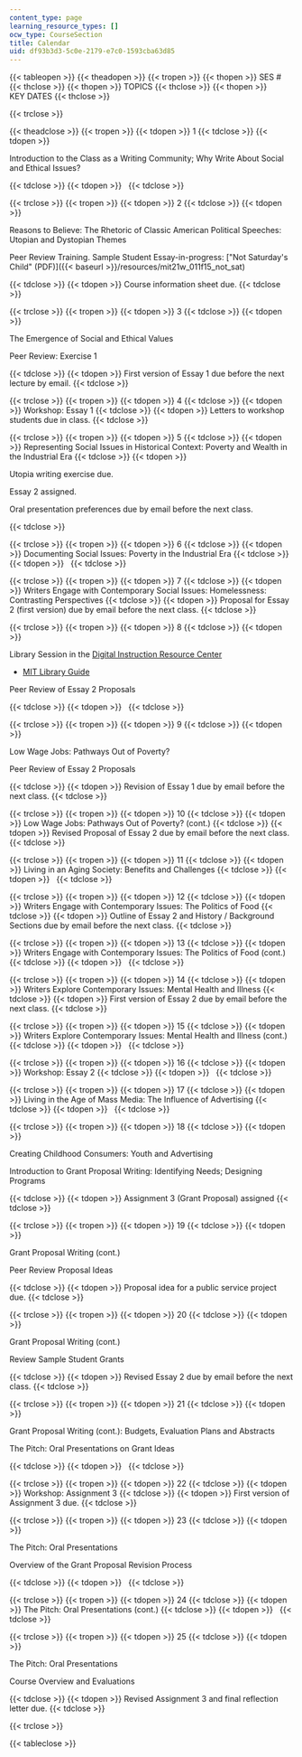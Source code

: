```yaml
---
content_type: page
learning_resource_types: []
ocw_type: CourseSection
title: Calendar
uid: df93b3d3-5c0e-2179-e7c0-1593cba63d85
---
```


{{< tableopen >}}
{{< theadopen >}}
{{< tropen >}}
{{< thopen >}}
SES #
{{< thclose >}}
{{< thopen >}}
TOPICS
{{< thclose >}}
{{< thopen >}}
KEY DATES
{{< thclose >}}

{{< trclose >}}

{{< theadclose >}}
{{< tropen >}}
{{< tdopen >}}
1
{{< tdclose >}}
{{< tdopen >}}


Introduction to the Class as a Writing Community; Why Write About Social and Ethical Issues?


{{< tdclose >}}
{{< tdopen >}}
 
{{< tdclose >}}

{{< trclose >}}
{{< tropen >}}
{{< tdopen >}}
2
{{< tdclose >}}
{{< tdopen >}}


Reasons to Believe: The Rhetoric of Classic American Political Speeches: Utopian and Dystopian Themes

Peer Review Training. Sample Student Essay-in-progress: ["Not Saturday's Child" (PDF)]({{< baseurl >}}/resources/mit21w_011f15_not_sat)


{{< tdclose >}}
{{< tdopen >}}
Course information sheet due.
{{< tdclose >}}

{{< trclose >}}
{{< tropen >}}
{{< tdopen >}}
3
{{< tdclose >}}
{{< tdopen >}}


The Emergence of Social and Ethical Values

Peer Review: Exercise 1


{{< tdclose >}}
{{< tdopen >}}
First version of Essay 1 due before the next lecture by email.
{{< tdclose >}}

{{< trclose >}}
{{< tropen >}}
{{< tdopen >}}
4
{{< tdclose >}}
{{< tdopen >}}
Workshop: Essay 1
{{< tdclose >}}
{{< tdopen >}}
Letters to workshop students due in class.
{{< tdclose >}}

{{< trclose >}}
{{< tropen >}}
{{< tdopen >}}
5
{{< tdclose >}}
{{< tdopen >}}
Representing Social Issues in Historical Context: Poverty and Wealth in the Industrial Era
{{< tdclose >}}
{{< tdopen >}}


Utopia writing exercise due.

Essay 2 assigned.

Oral presentation preferences due by email before the next class.


{{< tdclose >}}

{{< trclose >}}
{{< tropen >}}
{{< tdopen >}}
6
{{< tdclose >}}
{{< tdopen >}}
Documenting Social Issues: Poverty in the Industrial Era
{{< tdclose >}}
{{< tdopen >}}
 
{{< tdclose >}}

{{< trclose >}}
{{< tropen >}}
{{< tdopen >}}
7
{{< tdclose >}}
{{< tdopen >}}
Writers Engage with Contemporary Social Issues: Homelessness: Contrasting Perspectives
{{< tdclose >}}
{{< tdopen >}}
Proposal for Essay 2 (first version) due by email before the next class.
{{< tdclose >}}

{{< trclose >}}
{{< tropen >}}
{{< tdopen >}}
8
{{< tdclose >}}
{{< tdopen >}}


Library Session in the [Digital Instruction Resource Center](http://libraries.mit.edu/dirc/)

*   [MIT Library Guide](http://libguides.mit.edu/21w011)

Peer Review of Essay 2 Proposals


{{< tdclose >}}
{{< tdopen >}}
 
{{< tdclose >}}

{{< trclose >}}
{{< tropen >}}
{{< tdopen >}}
9
{{< tdclose >}}
{{< tdopen >}}


Low Wage Jobs: Pathways Out of Poverty?

Peer Review of Essay 2 Proposals


{{< tdclose >}}
{{< tdopen >}}
Revision of Essay 1 due by email before the next class.
{{< tdclose >}}

{{< trclose >}}
{{< tropen >}}
{{< tdopen >}}
10
{{< tdclose >}}
{{< tdopen >}}
Low Wage Jobs: Pathways Out of Poverty? (cont.)
{{< tdclose >}}
{{< tdopen >}}
Revised Proposal of Essay 2 due by email before the next class.
{{< tdclose >}}

{{< trclose >}}
{{< tropen >}}
{{< tdopen >}}
11
{{< tdclose >}}
{{< tdopen >}}
Living in an Aging Society: Benefits and Challenges
{{< tdclose >}}
{{< tdopen >}}
 
{{< tdclose >}}

{{< trclose >}}
{{< tropen >}}
{{< tdopen >}}
12
{{< tdclose >}}
{{< tdopen >}}
Writers Engage with Contemporary Issues: The Politics of Food
{{< tdclose >}}
{{< tdopen >}}
Outline of Essay 2 and History / Background Sections due by email before the next class.
{{< tdclose >}}

{{< trclose >}}
{{< tropen >}}
{{< tdopen >}}
13
{{< tdclose >}}
{{< tdopen >}}
Writers Engage with Contemporary Issues: The Politics of Food (cont.)
{{< tdclose >}}
{{< tdopen >}}
 
{{< tdclose >}}

{{< trclose >}}
{{< tropen >}}
{{< tdopen >}}
14
{{< tdclose >}}
{{< tdopen >}}
Writers Explore Contemporary Issues: Mental Health and Illness
{{< tdclose >}}
{{< tdopen >}}
First version of Essay 2 due by email before the next class.
{{< tdclose >}}

{{< trclose >}}
{{< tropen >}}
{{< tdopen >}}
15
{{< tdclose >}}
{{< tdopen >}}
Writers Explore Contemporary Issues: Mental Health and Illness (cont.)
{{< tdclose >}}
{{< tdopen >}}
 
{{< tdclose >}}

{{< trclose >}}
{{< tropen >}}
{{< tdopen >}}
16
{{< tdclose >}}
{{< tdopen >}}
Workshop: Essay 2
{{< tdclose >}}
{{< tdopen >}}
 
{{< tdclose >}}

{{< trclose >}}
{{< tropen >}}
{{< tdopen >}}
17
{{< tdclose >}}
{{< tdopen >}}
Living in the Age of Mass Media: The Influence of Advertising
{{< tdclose >}}
{{< tdopen >}}
 
{{< tdclose >}}

{{< trclose >}}
{{< tropen >}}
{{< tdopen >}}
18
{{< tdclose >}}
{{< tdopen >}}


Creating Childhood Consumers: Youth and Advertising

Introduction to Grant Proposal Writing: Identifying Needs; Designing Programs


{{< tdclose >}}
{{< tdopen >}}
Assignment 3 (Grant Proposal) assigned
{{< tdclose >}}

{{< trclose >}}
{{< tropen >}}
{{< tdopen >}}
19
{{< tdclose >}}
{{< tdopen >}}


Grant Proposal Writing (cont.)

Peer Review Proposal Ideas


{{< tdclose >}}
{{< tdopen >}}
Proposal idea for a public service project due.
{{< tdclose >}}

{{< trclose >}}
{{< tropen >}}
{{< tdopen >}}
20
{{< tdclose >}}
{{< tdopen >}}


Grant Proposal Writing (cont.)

Review Sample Student Grants


{{< tdclose >}}
{{< tdopen >}}
Revised Essay 2 due by email before the next class.
{{< tdclose >}}

{{< trclose >}}
{{< tropen >}}
{{< tdopen >}}
21
{{< tdclose >}}
{{< tdopen >}}


Grant Proposal Writing (cont.): Budgets, Evaluation Plans and Abstracts

The Pitch: Oral Presentations on Grant Ideas


{{< tdclose >}}
{{< tdopen >}}
 
{{< tdclose >}}

{{< trclose >}}
{{< tropen >}}
{{< tdopen >}}
22
{{< tdclose >}}
{{< tdopen >}}
Workshop: Assignment 3
{{< tdclose >}}
{{< tdopen >}}
First version of Assignment 3 due.
{{< tdclose >}}

{{< trclose >}}
{{< tropen >}}
{{< tdopen >}}
23
{{< tdclose >}}
{{< tdopen >}}


The Pitch: Oral Presentations

Overview of the Grant Proposal Revision Process


{{< tdclose >}}
{{< tdopen >}}
 
{{< tdclose >}}

{{< trclose >}}
{{< tropen >}}
{{< tdopen >}}
24
{{< tdclose >}}
{{< tdopen >}}
The Pitch: Oral Presentations (cont.)
{{< tdclose >}}
{{< tdopen >}}
 
{{< tdclose >}}

{{< trclose >}}
{{< tropen >}}
{{< tdopen >}}
25
{{< tdclose >}}
{{< tdopen >}}


The Pitch: Oral Presentations

Course Overview and Evaluations


{{< tdclose >}}
{{< tdopen >}}
Revised Assignment 3 and final reflection letter due.
{{< tdclose >}}

{{< trclose >}}

{{< tableclose >}}